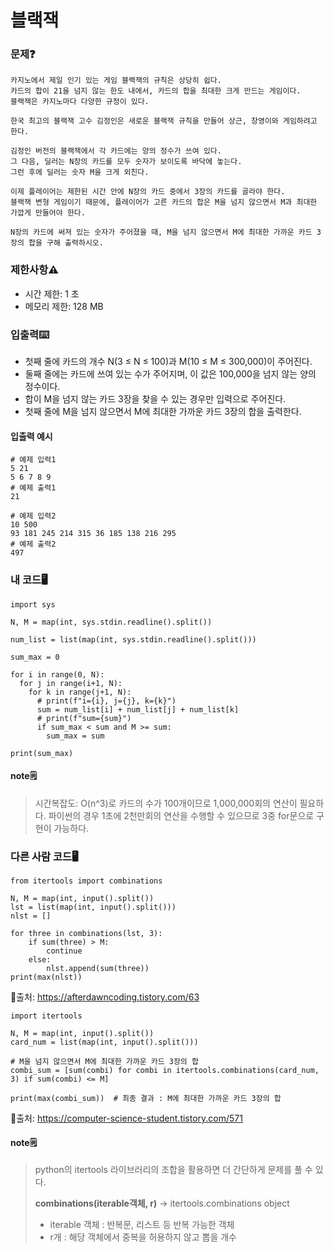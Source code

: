 # 블랙잭

### 문제❓
```
카지노에서 제일 인기 있는 게임 블랙잭의 규칙은 상당히 쉽다. 
카드의 합이 21을 넘지 않는 한도 내에서, 카드의 합을 최대한 크게 만드는 게임이다. 
블랙잭은 카지노마다 다양한 규정이 있다.

한국 최고의 블랙잭 고수 김정인은 새로운 블랙잭 규칙을 만들어 상근, 창영이와 게임하려고 한다.

김정인 버전의 블랙잭에서 각 카드에는 양의 정수가 쓰여 있다. 
그 다음, 딜러는 N장의 카드를 모두 숫자가 보이도록 바닥에 놓는다. 
그런 후에 딜러는 숫자 M을 크게 외친다.

이제 플레이어는 제한된 시간 안에 N장의 카드 중에서 3장의 카드를 골라야 한다. 
블랙잭 변형 게임이기 때문에, 플레이어가 고른 카드의 합은 M을 넘지 않으면서 M과 최대한 가깝게 만들어야 한다.

N장의 카드에 써져 있는 숫자가 주어졌을 때, M을 넘지 않으면서 M에 최대한 가까운 카드 3장의 합을 구해 출력하시오.
```

### 제한사항⚠️
* 시간 제한: 1 초
* 메모리 제한: 128 MB

### 입출력⌨️
* 첫째 줄에 카드의 개수 N(3 ≤ N ≤ 100)과 M(10 ≤ M ≤ 300,000)이 주어진다.
* 둘째 줄에는 카드에 쓰여 있는 수가 주어지며, 이 값은 100,000을 넘지 않는 양의 정수이다.
* 합이 M을 넘지 않는 카드 3장을 찾을 수 있는 경우만 입력으로 주어진다.
* 첫째 줄에 M을 넘지 않으면서 M에 최대한 가까운 카드 3장의 합을 출력한다.

#### 입출력 예시
```
# 예제 입력1
5 21
5 6 7 8 9
# 예제 출력1
21

# 예제 입력2
10 500
93 181 245 214 315 36 185 138 216 295
# 예제 출력2
497
```

### 내 코드🖥️
```
import sys

N, M = map(int, sys.stdin.readline().split())

num_list = list(map(int, sys.stdin.readline().split()))

sum_max = 0

for i in range(0, N):
  for j in range(i+1, N):
    for k in range(j+1, N):
      # print(f"i={i}, j={j}, k={k}")
      sum = num_list[i] + num_list[j] + num_list[k]
      # print(f"sum={sum}")
      if sum_max < sum and M >= sum:
        sum_max = sum

print(sum_max)
```
#### note🗒️
> 시간복잡도: O(n^3)로 카드의 수가 100개이므로 1,000,000회의 연산이 필요하다.
> 파이썬의 경우 1초에 2천만회의 연산을 수행할 수 있으므로 3중 for문으로 구현이 가능하다.


### 다른 사람 코드🖥️
```
from itertools import combinations

N, M = map(int, input().split())
lst = list(map(int, input().split()))
nlst = []

for three in combinations(lst, 3):
    if sum(three) > M:
        continue
    else:
        nlst.append(sum(three))
print(max(nlst))
```
🔗출처: https://afterdawncoding.tistory.com/63

```
import itertools

N, M = map(int, input().split())
card_num = list(map(int, input().split()))

# M을 넘지 않으면서 M에 최대한 가까운 카드 3장의 합
combi_sum = [sum(combi) for combi in itertools.combinations(card_num, 3) if sum(combi) <= M]

print(max(combi_sum))  # 최종 결과 : M에 최대한 가까운 카드 3장의 합
```
🔗출처: https://computer-science-student.tistory.com/571


#### note🗒️
> python의 itertools 라이브러리의 조합을 활용하면 더 간단하게 문제를 풀 수 있다.
>
> **combinations(iterable객체, r)** -> itertools.combinations object
> - iterable 객체 : 반복문, 리스트 등 반복 가능한 객체
> - r개 : 해당 객체에서 중복을 허용하지 않고 뽑을 개수
>
